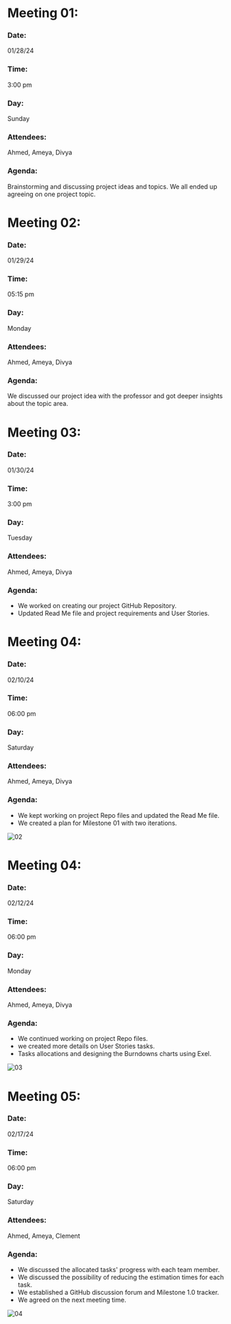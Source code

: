 # Meeting 01:
### Date:
01/28/24
### Time:
3:00 pm
### Day:
Sunday
### Attendees:
Ahmed, Ameya, Divya
### Agenda:
Brainstorming and discussing project ideas and topics. We all ended up agreeing on one project topic.


# Meeting 02:
### Date:
01/29/24
### Time:
05:15 pm
### Day:
Monday
### Attendees:
Ahmed, Ameya, Divya
### Agenda:
We discussed our project idea with the professor and got deeper insights about the topic area. 


# Meeting 03:
### Date:
01/30/24
### Time:
3:00 pm
### Day:
Tuesday
### Attendees:
Ahmed, Ameya, Divya
### Agenda:
- We worked on creating our project GitHub Repository.
- Updated Read Me file and project requirements and User Stories.


# Meeting 04:
### Date:
02/10/24
### Time:
06:00 pm
### Day:
Saturday
### Attendees:
Ahmed, Ameya, Divya
### Agenda:
- We kept working on project Repo files and updated the Read Me file.
- We created a plan for Milestone 01 with two iterations.
  
![02](https://github.com/Ahmed5641/Virtual-Currency-Exchange/assets/157667926/ac28818c-d0fc-4891-8897-eaf95f74bef8)


# Meeting 04:
### Date:
02/12/24
### Time:
06:00 pm
### Day:
Monday
### Attendees:
Ahmed, Ameya, Divya
### Agenda:
- We continued working on project Repo files.
- we created more details on User Stories tasks.
- Tasks allocations and designing the Burndowns charts using Exel.
  
![03](https://github.com/Ahmed5641/Virtual-Currency-Exchange/assets/157667926/89432129-d9e3-4d21-8a8b-39e443ba9d4d)


# Meeting 05:
### Date:
02/17/24
### Time:
06:00 pm
### Day:
Saturday
### Attendees:
Ahmed, Ameya, Clement
### Agenda:
- We discussed the allocated tasks' progress with each team member.
- We discussed the possibility of reducing the estimation times for each task.
- We established a GitHub discussion forum and Milestone 1.0 tracker.
- We agreed on the next meeting time.
  
![04](https://github.com/Ahmed5641/Virtual-Currency-Exchange/assets/157667926/f8ae9b8b-c92e-4252-bf30-a24a01a5c3a5)



